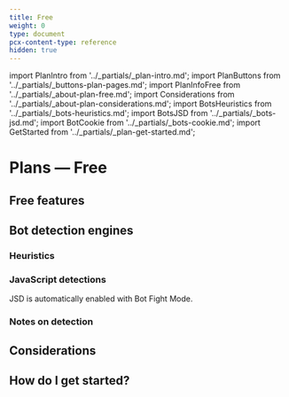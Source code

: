 ```yaml
---
title: Free
weight: 0
type: document
pcx-content-type: reference
hidden: true
---
```


import PlanIntro from '../_partials/_plan-intro.md';
import PlanButtons from '../_partials/_buttons-plan-pages.md';
import PlanInfoFree from '../_partials/_about-plan-free.md';
import Considerations from '../_partials/_about-plan-considerations.md';
import BotsHeuristics from '../_partials/_bots-heuristics.md';
import BotsJSD from '../_partials/_bots-jsd.md';
import BotCookie from '../_partials/_bots-cookie.md';
import GetStarted from '../_partials/_plan-get-started.md';

# Plans — Free

<PlanIntro />

<PlanButtons />

## Free features

<PlanInfoFree />

## Bot detection engines

### Heuristics

<BotsHeuristics />

### JavaScript detections

<BotsJSD />

JSD is automatically enabled with Bot Fight Mode.

### Notes on detection

<BotCookie />

## Considerations

<Considerations />

## How do I get started?

<GetStarted />
